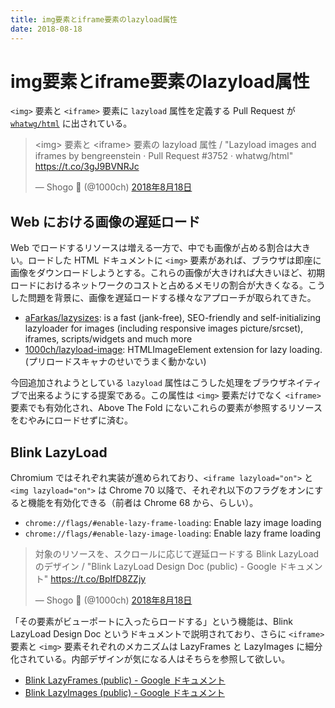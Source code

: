 ```yaml
---
title: img要素とiframe要素のlazyload属性
date: 2018-08-18
---
```


# img要素とiframe要素のlazyload属性

`<img>` 要素と `<iframe>` 要素に `lazyload` 属性を定義する Pull Request が [`whatwg/html`](https://github.com/whatwg/html) に出されている。

<blockquote class="twitter-tweet" data-lang="ja"><p lang="ja" dir="ltr">&lt;img&gt; 要素と &lt;iframe&gt; 要素の lazyload 属性 / &quot;Lazyload images and iframes by bengreenstein · Pull Request #3752 · whatwg/html&quot; <a href="https://t.co/3gJ9BVNRJc">https://t.co/3gJ9BVNRJc</a></p>&mdash; Shogo 🍵 (@1000ch) <a href="https://twitter.com/1000ch/status/1030832747114192898?ref_src=twsrc%5Etfw">2018年8月18日</a></blockquote>

## Web における画像の遅延ロード

Web でロードするリソースは増える一方で、中でも画像が占める割合は大きい。ロードした HTML ドキュメントに `<img>` 要素があれば、ブラウザは即座に画像をダウンロードしようとする。これらの画像が大きければ大きいほど、初期ロードにおけるネットワークのコストと占めるメモリの割合が大きくなる。こうした問題を背景に、画像を遅延ロードする様々なアプローチが取られてきた。

- [aFarkas/lazysizes](https://github.com/aFarkas/lazysizes): is a fast (jank-free), SEO-friendly and self-initializing lazyloader for images (including responsive images picture/srcset), iframes, scripts/widgets and much more
- [1000ch/lazyload-image](https://github.com/1000ch/lazyload-image): 
HTMLImageElement extension for lazy loading. (プリロードスキャナのせいでうまく動かない)

今回追加されようとしている `lazyload` 属性はこうした処理をブラウザネイティブで出来るようにする提案である。この属性は `<img>` 要素だけでなく `<iframe>` 要素でも有効化され、Above The Fold にないこれらの要素が参照するリソースをむやみにロードせずに済む。

## Blink LazyLoad

Chromium ではそれぞれ実装が進められており、`<iframe lazyload="on">` と `<img lazyload="on">` は Chrome 70 以降で、それぞれ以下のフラグをオンにすると機能を有効化できる（前者は Chrome 68 から、らしい）。

- `chrome://flags/#enable-lazy-frame-loading`: Enable lazy image loading
- `chrome://flags/#enable-lazy-image-loading`: Enable lazy frame loading

<blockquote class="twitter-tweet" data-lang="ja"><p lang="ja" dir="ltr">対象のリソースを、スクロールに応じて遅延ロードする Blink LazyLoad のデザイン / &quot;Blink LazyLoad Design Doc (public) - Google ドキュメント&quot; <a href="https://t.co/BpIfD8ZZjy">https://t.co/BpIfD8ZZjy</a></p>&mdash; Shogo 🍵 (@1000ch) <a href="https://twitter.com/1000ch/status/1030832768039538688?ref_src=twsrc%5Etfw">2018年8月18日</a></blockquote>

「その要素がビューポートに入ったらロードする」という機能は、Blink LazyLoad Design Doc というドキュメントで説明されており、さらに `<iframe>` 要素と `<img>` 要素それぞれのメカニズムは LazyFrames と LazyImages に細分化されている。内部デザインが気になる人はそちらを参照して欲しい。

- [Blink LazyFrames (public) - Google ドキュメント](https://docs.google.com/document/d/1ITh7UqhmfirprVtjEtpfhga5Qyfoh78UkRmW8r3CntM/edit#heading=h.c7mc4hh4xdhq)
- [Blink LazyImages (public) - Google ドキュメント](https://docs.google.com/document/d/1jF1eSOhqTEt0L1WBCccGwH9chxLd9d1Ez0zo11obj14/edit)
